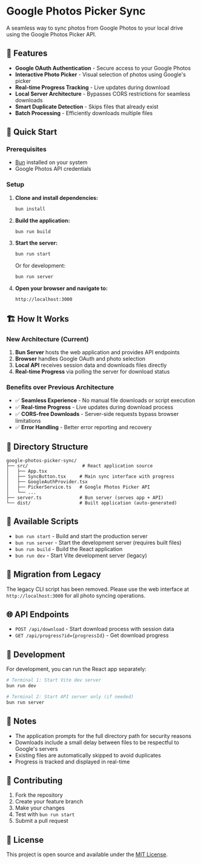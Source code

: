 # Google Photos Picker Sync

A seamless way to sync photos from Google Photos to your local drive using the Google Photos Picker API.

## 🎯 Features

- **Google OAuth Authentication** - Secure access to your Google Photos
- **Interactive Photo Picker** - Visual selection of photos using Google's picker
- **Real-time Progress Tracking** - Live updates during download
- **Local Server Architecture** - Bypasses CORS restrictions for seamless downloads
- **Smart Duplicate Detection** - Skips files that already exist
- **Batch Processing** - Efficiently downloads multiple files

## 🚀 Quick Start

### Prerequisites
- [Bun](https://bun.sh/) installed on your system
- Google Photos API credentials

### Setup

1. **Clone and install dependencies:**
   ```bash
   bun install
   ```

2. **Build the application:**
   ```bash
   bun run build
   ```

3. **Start the server:**
   ```bash
   bun run start
   ```
   
   Or for development:
   ```bash
   bun run server
   ```

4. **Open your browser and navigate to:**
   ```
   http://localhost:3000
   ```

## 🏗️ How It Works

### New Architecture (Current)
1. **Bun Server** hosts the web application and provides API endpoints
2. **Browser** handles Google OAuth and photo selection
3. **Local API** receives session data and downloads files directly
4. **Real-time Progress** via polling the server for download status

### Benefits over Previous Architecture
- ✅ **Seamless Experience** - No manual file downloads or script execution
- ✅ **Real-time Progress** - Live updates during download process
- ✅ **CORS-free Downloads** - Server-side requests bypass browser limitations
- ✅ **Error Handling** - Better error reporting and recovery

## 📁 Directory Structure

```
google-photos-picker-sync/
├── src/                    # React application source
│   ├── App.tsx
│   ├── SyncButton.tsx     # Main sync interface with progress
│   ├── GoogleAuthProvider.tsx
│   ├── PickerService.ts   # Google Photos Picker API
│   └── ...
├── server.ts              # Bun server (serves app + API)
└── dist/                  # Built application (auto-generated)
```

## 🔧 Available Scripts

- `bun run start` - Build and start the production server
- `bun run server` - Start the development server (requires built files)
- `bun run build` - Build the React application
- `bun run dev` - Start Vite development server (legacy)

## 🔄 Migration from Legacy

The legacy CLI script has been removed. Please use the web interface at `http://localhost:3000` for all photo syncing operations.

## 🌐 API Endpoints

- `POST /api/download` - Start download process with session data
- `GET /api/progress?id={progressId}` - Get download progress

## 🎨 Development

For development, you can run the React app separately:

```bash
# Terminal 1: Start Vite dev server
bun run dev

# Terminal 2: Start API server only (if needed)
bun run server
```

## 📝 Notes

- The application prompts for the full directory path for security reasons
- Downloads include a small delay between files to be respectful to Google's servers
- Existing files are automatically skipped to avoid duplicates
- Progress is tracked and displayed in real-time

## 🤝 Contributing

1. Fork the repository
2. Create your feature branch
3. Make your changes
4. Test with `bun run start`
5. Submit a pull request

## 📄 License

This project is open source and available under the [MIT License](LICENSE).
